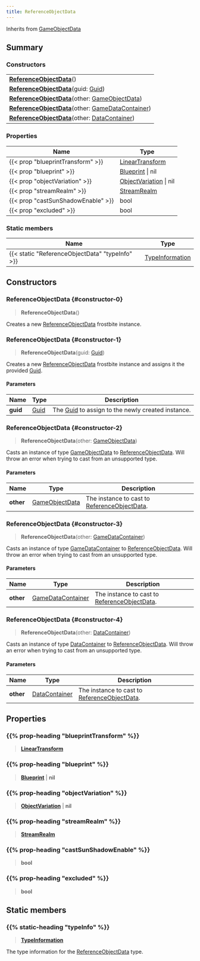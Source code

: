 ```yaml
---
title: ReferenceObjectData
---
```


Inherits from [GameObjectData](/vext/ref/fb/gameobjectdata)

## Summary

### Constructors

|  |
| --- |
| **[ReferenceObjectData](#constructor-0)**() |
| **[ReferenceObjectData](#constructor-1)**(guid: [Guid](/vext/ref/shared/type/guid)) |
| **[ReferenceObjectData](#constructor-2)**(other: [GameObjectData](/vext/ref/fb/gameobjectdata)) |
| **[ReferenceObjectData](#constructor-3)**(other: [GameDataContainer](/vext/ref/fb/gamedatacontainer)) |
| **[ReferenceObjectData](#constructor-4)**(other: [DataContainer](/vext/ref/shared/type/datacontainer)) |

### Properties

| Name | Type |
| ---- | ---- |
| {{< prop "blueprintTransform" >}} | [LinearTransform](/vext/ref/shared/type/lineartransform) |
| {{< prop "blueprint" >}} | [Blueprint](/vext/ref/fb/blueprint) \| nil |
| {{< prop "objectVariation" >}} | [ObjectVariation](/vext/ref/fb/objectvariation) \| nil |
| {{< prop "streamRealm" >}} | [StreamRealm](/vext/ref/fb/streamrealm) |
| {{< prop "castSunShadowEnable" >}} | bool |
| {{< prop "excluded" >}} | bool |

### Static members

| Name | Type |
| ---- | ---- |
| {{< static "ReferenceObjectData" "typeInfo" >}} | [TypeInformation](/vext/ref/shared/type/typeinformation) |

## Constructors

### ReferenceObjectData {#constructor-0}

> **ReferenceObjectData**()

Creates a new [ReferenceObjectData](/vext/ref/fb/referenceobjectdata) frostbite instance.

### ReferenceObjectData {#constructor-1}

> **ReferenceObjectData**(guid: [Guid](/vext/ref/shared/type/guid))

Creates a new [ReferenceObjectData](/vext/ref/fb/referenceobjectdata) frostbite instance and assigns it the provided [Guid](/vext/ref/shared/type/guid).

#### Parameters

| Name | Type | Description |
| ---- | ---- | ----------- |
| **guid** | [Guid](/vext/ref/shared/type/guid) | The [Guid](/vext/ref/shared/type/guid) to assign to the newly created instance. |

### ReferenceObjectData {#constructor-2}

> **ReferenceObjectData**(other: [GameObjectData](/vext/ref/fb/gameobjectdata))

Casts an instance of type [GameObjectData](/vext/ref/fb/gameobjectdata) to [ReferenceObjectData](/vext/ref/fb/referenceobjectdata). Will throw an error when trying to cast from an unsupported type.

#### Parameters

| Name | Type | Description |
| ---- | ---- | ----------- |
| **other** | [GameObjectData](/vext/ref/fb/gameobjectdata) | The instance to cast to [ReferenceObjectData](/vext/ref/fb/referenceobjectdata). |

### ReferenceObjectData {#constructor-3}

> **ReferenceObjectData**(other: [GameDataContainer](/vext/ref/fb/gamedatacontainer))

Casts an instance of type [GameDataContainer](/vext/ref/fb/gamedatacontainer) to [ReferenceObjectData](/vext/ref/fb/referenceobjectdata). Will throw an error when trying to cast from an unsupported type.

#### Parameters

| Name | Type | Description |
| ---- | ---- | ----------- |
| **other** | [GameDataContainer](/vext/ref/fb/gamedatacontainer) | The instance to cast to [ReferenceObjectData](/vext/ref/fb/referenceobjectdata). |

### ReferenceObjectData {#constructor-4}

> **ReferenceObjectData**(other: [DataContainer](/vext/ref/shared/type/datacontainer))

Casts an instance of type [DataContainer](/vext/ref/shared/type/datacontainer) to [ReferenceObjectData](/vext/ref/fb/referenceobjectdata). Will throw an error when trying to cast from an unsupported type.

#### Parameters

| Name | Type | Description |
| ---- | ---- | ----------- |
| **other** | [DataContainer](/vext/ref/shared/type/datacontainer) | The instance to cast to [ReferenceObjectData](/vext/ref/fb/referenceobjectdata). |

## Properties

### {{% prop-heading "blueprintTransform" %}}

> **[LinearTransform](/vext/ref/shared/type/lineartransform)**

### {{% prop-heading "blueprint" %}}

> **[Blueprint](/vext/ref/fb/blueprint)** \| **nil**

### {{% prop-heading "objectVariation" %}}

> **[ObjectVariation](/vext/ref/fb/objectvariation)** \| **nil**

### {{% prop-heading "streamRealm" %}}

> **[StreamRealm](/vext/ref/fb/streamrealm)**

### {{% prop-heading "castSunShadowEnable" %}}

> **bool**

### {{% prop-heading "excluded" %}}

> **bool**

## Static members

### {{% static-heading "typeInfo" %}}

> **[TypeInformation](/vext/ref/shared/type/typeinformation)**

The type information for the [ReferenceObjectData](/vext/ref/fb/referenceobjectdata) type.

